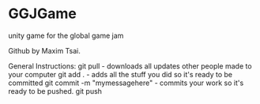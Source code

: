 # GGJGame
unity game for the global game jam

Github by Maxim Tsai.

General Instructions:
git pull                         - downloads all updates other people made to your computer
git add .                        - adds all the stuff you did so it's ready to be committed
git commit -m "mymessagehere"    - commits your work so it's ready to be pushed.
git push
